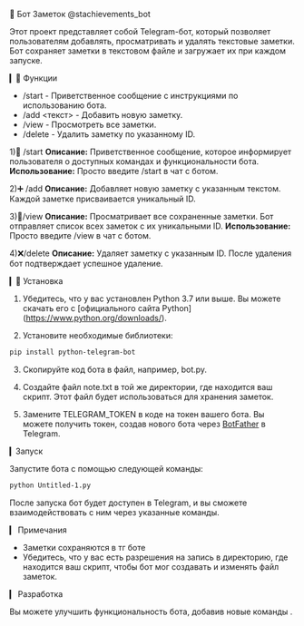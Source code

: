 📓 Бот Заметок @stachievements_bot

Этот проект представляет собой Telegram-бот, который позволяет пользователям добавлять, просматривать и удалять текстовые заметки. Бот сохраняет заметки в текстовом файле и загружает их при каждом запуске.

▎🚀 Функции

- /start - Приветственное сообщение с инструкциями по использованию бота.
- /add <текст> - Добавить новую заметку.
- /view - Просмотреть все заметки.
- /delete <ID> - Удалить заметку по указанному ID.

1)🌟 /start
**Описание:** Приветственное сообщение, которое информирует пользователя о доступных командах и функциональности бота.
**Использование:** Просто введите /start в чат с ботом.

2)➕ /add 
**Описание:** Добавляет новую заметку с указанным текстом. Каждой заметке присваивается уникальный ID.

3)📜/view
**Описание:** Просматривает все сохраненные заметки. Бот отправляет список всех заметок с их уникальными ID.
**Использование:** Просто введите /view в чат с ботом.

4)❌/delete <ID>
**Описание:** Удаляет заметку с указанным ID. После удаления бот подтверждает успешное удаление.

▎📝 Установка
1. Убедитесь, что у вас установлен Python 3.7 или выше. Вы можете скачать его с [официального сайта Python]
(https://www.python.org/downloads/).

2. Установите необходимые библиотеки:

```bash
pip install python-telegram-bot
```
3. Скопируйте код бота в файл, например, bot.py.

4. Создайте файл note.txt в той же директории, где находится ваш скрипт. Этот файл будет использоваться для хранения заметок.

5. Замените TELEGRAM_TOKEN в коде на токен вашего бота. Вы можете получить токен, создав нового бота через [BotFather](https://t.me/botfather) в Telegram.

▎Запуск

Запустите бота с помощью следующей команды:

```bash
python Untitled-1.py
```
После запуска бот будет доступен в Telegram, и вы сможете взаимодействовать с ним через указанные команды.

▎ Примечания

- Заметки сохраняются в тг боте
- Убедитесь, что у вас есть разрешения на запись в директорию, где находится ваш скрипт, чтобы бот мог создавать и изменять файл заметок.

▎ Разработка

Вы можете улучшить функциональность бота, добавив новые команды .


